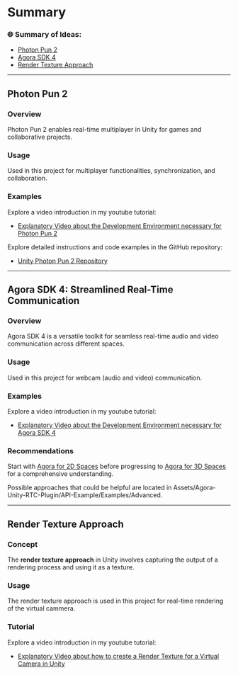 # Summary

### 🌐 Summary of Ideas:
- [Photon Pun 2](#photon-pun-2)
- [Agora SDK 4](#agora-sdk-4)
- [Render Texture Approach](#render-texture-approach)

---

## Photon Pun 2

### Overview
Photon Pun 2 enables real-time multiplayer in Unity for games and collaborative projects.

### Usage
Used in this project for multiplayer functionalities, synchronization, and collaboration.

### Examples
Explore a video introduction in my youtube tutorial:

- [Explanatory Video about the Development Environment necessary for Photon Pun 2](https://www.youtube.com/watch?v=p0cZINbep_A)

Explore detailed instructions and code examples in the GitHub repository:

- [Unity Photon Pun 2 Repository](https://github.com/marcor0311/unity-photon-pun-2)

---

## Agora SDK 4: Streamlined Real-Time Communication

### Overview
Agora SDK 4 is a versatile toolkit for seamless real-time audio and video communication across different spaces.

### Usage
Used in this project for webcam (audio and video) communication.

### Examples
Explore a video introduction in my youtube tutorial:

- [Explanatory Video about the Development Environment necessary for Agora SDK 4](https://www.youtube.com/watch?v=oMhcinIOpHk)

### Recommendations
Start with [Agora for 2D Spaces](https://github.com/marcor0311/unity-agora-sdk-4-with-ui-for-2d-spaces) before progressing to [Agora for 3D Spaces](https://github.com/marcor0311/unity-agora-sdk-4-for-3d-spaces) for a comprehensive understanding.

Possible approaches that could be helpful are located in Assets/Agora-Unity-RTC-Plugin/API-Example/Examples/Advanced.

---

## Render Texture Approach

### Concept
The **render texture approach** in Unity involves capturing the output of a rendering process and using it as a texture.

### Usage
The render texture approach is used in this project for real-time rendering of the virtual cammera.

### Tutorial
Explore a video introduction in my youtube tutorial:

- [Explanatory Video about how to create a Render Texture for a Virtual Camera in Unity](https://youtu.be/HTvgcDDtNkM)

